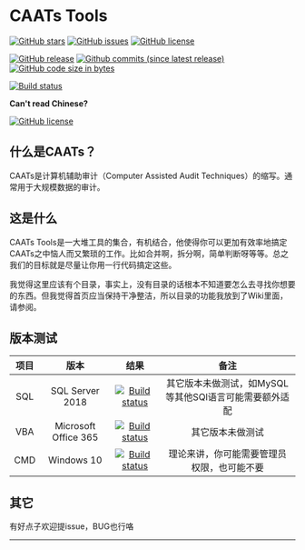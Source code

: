 # CAATs Tools

[![GitHub stars](https://img.shields.io/github/stars/mattholy/CAATsSQLServer.svg?style=for-the-badge)](https://github.com/mattholy/CAATsSQLServer/stargazers)
[![GitHub issues](https://img.shields.io/github/issues/mattholy/CAATsSQLServer.svg?style=for-the-badge)](https://github.com/mattholy/CAATsSQLServer/issues)
[![GitHub license](https://img.shields.io/github/license/mattholy/CAATsSQLServer.svg?style=for-the-badge)](https://github.com/mattholy/CAATsSQLServer/blob/master/LICENSE)

[![GitHub release](https://img.shields.io/github/release/mattholy/CAATsSQLServer.svg?style=for-the-badge)](https://github.com/mattholy/CAATsSQLServer)
[![Github commits (since latest release)](https://img.shields.io/github/commits-since/mattholy/CAATsSQLServer/latest.svg?style=for-the-badge)](https://github.com/mattholy/CAATsSQLServer)
[![GitHub code size in bytes](https://img.shields.io/github/languages/code-size/mattholy/CAATsSQLServer.svg?style=for-the-badge)](https://github.com/mattholy/CAATsSQLServer)

[![Build status](https://ci.appveyor.com/api/projects/status/ty3ru0r75oj03uky?svg=true)](https://github.com/mattholy/CAATsSQLServer)

**Can't read Chinese?**

[![GitHub license](https://img.shields.io/badge/Readme-English%20version-brightgreen.svg)](https://github.com/mattholy/CAATsSQLServer/blob/master/README_en.md)

## 什么是CAATs？

CAATs是计算机辅助审计（Computer Assisted Audit Techniques）的缩写。通常用于大规模数据的审计。

## 这是什么

CAATs Tools是一大堆工具的集合，有机结合，他使得你可以更加有效率地搞定CAATs之中恼人而又繁琐的工作。比如合并啊，拆分啊，简单判断呀等等。总之我们的目标就是尽量让你用一行代码搞定这些。

我觉得这里应该有个目录，事实上，没有目录的话根本不知道要怎么去寻找你想要的东西。但我觉得首页应当保持干净整洁，所以目录的功能我放到了Wiki里面，请参阅。

## 版本测试

项目|版本|结果|备注
:--:|:--:|:--:|:--:
SQL|SQL Server 2018|[![Build status](https://ci.appveyor.com/api/projects/status/ty3ru0r75oj03uky?svg=true)](https://github.com/mattholy/CAATsSQLServer)|其它版本未做测试，如MySQL等其他SQl语言可能需要额外适配
VBA|Microsoft Office 365|[![Build status](https://ci.appveyor.com/api/projects/status/ty3ru0r75oj03uky?svg=true)](https://github.com/mattholy/CAATsSQLServer)|其它版本未做测试
CMD|Windows 10|[![Build status](https://ci.appveyor.com/api/projects/status/ty3ru0r75oj03uky?svg=true)](https://github.com/mattholy/CAATsSQLServer)|理论来讲，你可能需要管理员权限，也可能不要

## 其它

 有好点子欢迎提issue，BUG也行咯

 ----
